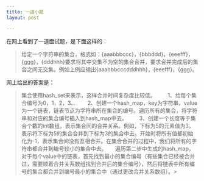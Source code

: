 ```yaml
---
title: 一道小题
layout: post

---
```


在网上看到了一道面试题，是下面这样的：


>给定一个字符串的集合，格式如：{aaabbbccc}，{bbbddd}，{eeefff}，{ggg}，{dddhhh}要求将其中交集不为空的集合合并，要求合并完成后的集合之间无交集，例如上例应输出{aaabbbcccdddhhh}，{eeefff}，{ggg}。


网上给出的答案是：


>集合使用hash_set来表示，这样合并时间复杂度比较低。
　　1、给每个集合编号为0，1，2，3...
　　2、创建一个hash_map，key为字符串，value为一个链表，链表节点为字符串所在集合的编号。遍历所有的集合，将字符串和对应的集合编号插入到hash_map中去。
　　3、创建一个长度等于集合个数的int数组，表示集合间的合并关系。例如，下标为5的元素值为3，表示将下标为5的集合合并到下标为3的集合中去。开始时将所有值都初始化为-1，表示集合间没有互相合并。在集合合并的过程中，我们将所有的字符串都合并到编号较小的集合中去。
　  遍历第二步中生成的hash_map，对于每个value中的链表，首先找到最小的集合编号（有些集合已经被合并过，需要顺着合并关系数组找到合并后的集合编号），然后将链表中所有编号的集合都合并到编号最小的集合中（通过更改合并关系数组）。>

